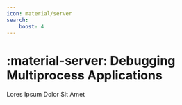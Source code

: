 ```yaml
---
icon: material/server
search:
    boost: 4
---
```

# :material-server: Debugging Multiprocess Applications
Lores Ipsum Dolor Sit Amet